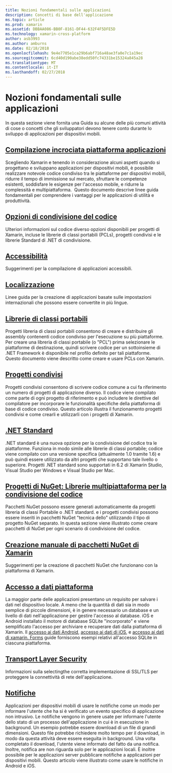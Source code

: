 ```yaml
---
title: Nozioni fondamentali sulle applicazioni
description: Concetti di base dell'applicazione
ms.topic: article
ms.prod: xamarin
ms.assetid: DBBAA086-BB0F-8161-DF44-632F4F5DFE5D
ms.technology: xamarin-cross-platform
author: asb3993
ms.author: amburns
ms.date: 02/18/2018
ms.openlocfilehash: 9e4e7705e1ca29b6abf716a48ae3fa0e7c1a19ec
ms.sourcegitcommit: 6cd40d190abe38edd50fc74331be15324a845a28
ms.translationtype: MT
ms.contentlocale: it-IT
ms.lasthandoff: 02/27/2018
---
```

# <a name="application-fundamentals"></a>Nozioni fondamentali sulle applicazioni

In questa sezione viene fornita una Guida su alcune delle più comuni attività di cose o concetti che gli sviluppatori devono tenere conto durante lo sviluppo di applicazioni per dispositivi mobili.

##  <a name="building-cross-platform-applicationscross-platformapp-fundamentalsbuilding-cross-platform-applicationsindexmd"></a>[Compilazione incrociata piattaforma applicazioni](~/cross-platform/app-fundamentals/building-cross-platform-applications/index.md)

Scegliendo Xamarin e tenendo in considerazione alcuni aspetti quando si progettano e sviluppano applicazioni per dispositivi mobili, è possibile realizzare notevole codice condiviso tra le piattaforme per dispositivi mobili, ridurre il tempo di immissione sul mercato, sfruttare le competenze esistenti, soddisfare le esigenze per l'accesso mobile, e ridurre la complessità e multipiattaforma. &nbsp;Questo documento descrive linee guida fondamentali per comprendere i vantaggi per le applicazioni di utilità e produttività.

## <a name="code-sharing-optionscode-sharingmd"></a>[Opzioni di condivisione del codice](code-sharing.md)

Ulteriori informazioni sul codice diverso opzioni disponibili per progetti di Xamarin, incluse le librerie di classi portabili (PCLs), progetti condivisi e le librerie Standard di .NET di condivisione.


## <a name="accessibilityaccessibilitymd"></a>[Accessibilità](accessibility.md)

Suggerimenti per la compilazione di applicazioni accessibili.


## <a name="localizationlocalizationmd"></a>[Localizzazione](localization.md)

Linee guida per la creazione di applicazioni basate sulle impostazioni internazionali che possono essere convertite in più lingue.


##  <a name="portable-class-librariescross-platformapp-fundamentalspclmd"></a>[Librerie di classi portabili](~/cross-platform/app-fundamentals/pcl.md)

Progetti libreria di classi portabili consentono di creare e distribuire gli assembly contenenti codice condiviso per l'esecuzione su più piattaforme. Per creare una libreria di classi portabile (o "PCL") prima selezionare le piattaforme di destinazione, quindi scrivere codice per un sottoinsieme di .NET Framework è disponibile nel profilo definito per tali piattaforme. Questo documento viene descritto come creare e usare PCLs con Xamarin.

##  <a name="shared-projectscross-platformapp-fundamentalsshared-projectsmd"></a>[Progetti condivisi](~/cross-platform/app-fundamentals/shared-projects.md)

Progetti condivisi consentono di scrivere codice comune a cui fa riferimento un numero di progetti di applicazione diverso. Il codice viene compilato come parte di ogni progetto di riferimento e può includere le direttive del compilatore per incorporare le funzionalità specifiche della piattaforma di base di codice condiviso. Questo articolo illustra il funzionamento progetti condivisi e come crearli e utilizzarli con i progetti di Xamarin.

##  <a name="net-standardcross-platformapp-fundamentalsnet-standardmd"></a>[.NET Standard](~/cross-platform/app-fundamentals/net-standard.md)

.NET standard è una nuova opzione per la condivisione del codice tra le piattaforme. Funziona in modo simile alle librerie di classi portabile; codice viene compilato con una versione specifica (attualmente 1.0 tramite 1.6) e può quindi essere utilizzato da altri progetti che supportano tale livello o superiore. Progetti .NET standard sono supportati in 6.2 di Xamarin Studio, Visual Studio per Windows e Visual Studio per Mac.

##  <a name="nuget-projects-multiplatform-libraries-for-code-sharingcross-platformapp-fundamentalsnuget-multiplatform-librariesindexmd"></a>[Progetti di NuGet: Librerie multipiattaforma per la condivisione del codice](~/cross-platform/app-fundamentals/nuget-multiplatform-libraries/index.md)

Pacchetti NuGet possono essere generati automaticamente da progetti libreria di classi Portabile o .NET standard. e i progetti condivisi possono essere inseriti in pacchetti NuGet "tecnica dello" utilizzando il tipo di progetto NuGet separato. In questa sezione viene illustrato come creare pacchetti di NuGet per ogni scenario di condivisione del codice.

##  <a name="manually-creating-nuget-packages-for-xamarincross-platformapp-fundamentalsnuget-manualmd"></a>[Creazione manuale di pacchetti NuGet di Xamarin](~/cross-platform/app-fundamentals/nuget-manual.md)

Suggerimenti per la creazione di pacchetti NuGet che funzionano con la piattaforma di Xamarin.

##  <a name="cross-platform-data-accessxamarin-formsdata-cloudindexmd"></a>[Accesso a dati piattaforma](~/xamarin-forms/data-cloud/index.md)

La maggior parte delle applicazioni presentano un requisito per salvare i dati nel dispositivo locale. A meno che la quantità di dati sia in modo semplice di piccole dimensioni, è in genere necessario un database e un livello di dati nell'applicazione per gestire l'accesso al database. iOS e Android installato il motore di database SQLite "incorporato" e viene semplificato l'accesso per archiviare e recuperare dati dalla piattaforma di Xamarin. Il [accesso ai dati Android](~/android/data-cloud/data-access/index.md), [accesso ai dati di iOS](~/ios/data-cloud/data/index.md), e [accesso ai dati di xamarin. Forms](~/xamarin-forms/data-cloud/index.md) guide forniscono esempi relativi all'accesso SQLite in ciascuna piattaforma.


##  <a name="transport-layer-securitytransport-layer-securitymd"></a>[Transport Layer Security](transport-layer-security.md)

Informazioni sulla selectingthe corretta implementazione di SSL/TLS per proteggere la connettività di rete dell'applicazione.


##  <a name="notificationsxamarin-formsdata-cloudpush-notificationsindexmd"></a>[Notifiche](~/xamarin-forms/data-cloud/push-notifications/index.md)

Applicazioni per dispositivi mobili di usare le notifiche come un modo per informare l'utente che ha si è verificato un evento specifico di applicazione non intrusivo. Le notifiche vengono in genere usate per informare l'utente dello stato di un processo dell'applicazione in cui è in esecuzione in background. Un esempio potrebbe essere download di un file di grandi dimensioni. Questo file potrebbe richiedere molto tempo per il download, in modo da questa attività deve essere eseguita in background. Una volta completato il download, l'utente viene informato del fatto da una notifica.
Inoltre, notifica are non riguarda solo per le applicazioni locali. È inoltre possibile per le applicazioni server pubblicare notifiche a applicazioni per dispositivi mobili. Questo articolo viene illustrato come usare le notifiche in Android e iOS.
